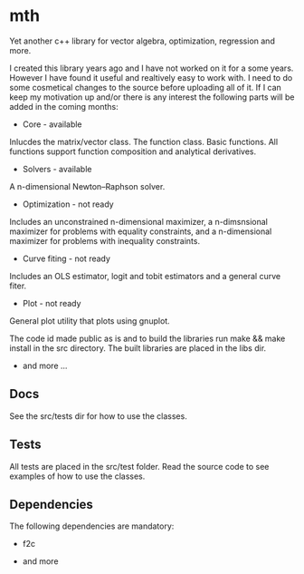 mth
===

Yet another c++ library for vector algebra, optimization, regression and more.

I created this library years ago and I have not worked on it for a
some years. However I have found it useful and realtively easy to work
with. I need to do some cosmetical changes to the source before
uploading all of it. If I can keep my motivation up and/or there is
any interest the following parts will be added in the coming months:

* Core - available

Inlucdes the matrix/vector class. The function class. Basic
functions. All functions support function composition and analytical derivatives. 

* Solvers - available

A n-dimensional Newton–Raphson solver.

* Optimization - not ready

Includes an unconstrained n-dimensional maximizer, a n-dimsnsional
maximizer for problems with equality constraints, and a n-dimensional
maximizer for problems with inequality constraints. 

* Curve fiting - not ready

Includes an OLS estimator, logit and  tobit estimators and a general
curve fiter.

* Plot - not ready

General plot utility that plots using gnuplot.

The code id made public as is and to build the libraries run make &&
make install in the src directory. The built libraries are placed in the
libs dir.

* and more ...

Docs
----

See the src/tests dir for how to use the classes.

Tests
-----

All tests are placed in the src/test folder. Read the source code to
see examples of how to use the classes.

Dependencies
------------

The following dependencies are mandatory:

* f2c

* and more